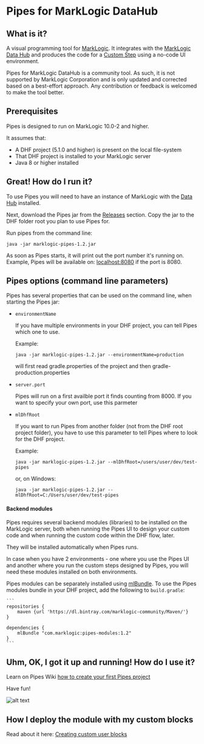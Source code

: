 # Pipes for MarkLogic DataHub

## What is it?
A visual programming tool for [MarkLogic](https://docs.marklogic.com/guide/getting-started/intro). It integrates with the [MarkLogic Data Hub](https://docs.marklogic.com/datahub/) and produces the code for a [Custom Step](https://docs.marklogic.com/datahub/modules/editing-custom-step-module.html) using a no-code UI environment.

Pipes for MarkLogic DataHub is a community tool. As such, it is not supported by MarkLogic Corporation and is only updated and corrected based on a best-effort approach. Any contribution or feedback is welcomed to make the tool better.

## Prerequisites

Pipes is designed to run on MarkLogic 10.0-2 and higher.

It assumes that:

- A DHF project (5.1.0 and higher) is present on the local file-system
- That DHF project is installed to your MarkLogic server
- Java 8 or higher installed
 

## Great! How do I run it?
To use Pipes you will need to have an instance of MarkLogic with the [Data Hub](https://docs.marklogic.com/datahub/index.html) installed.

Next, download the Pipes jar from the [Releases](https://github.com/marklogic-community/pipes/releases) section. Copy the jar to the DHF folder root you plan to use Pipes for.

Run pipes from the command line:

```
java -jar marklogic-pipes-1.2.jar
```

As soon as Pipes starts, it will print out the port number it's running on. Example, Pipes will be available on: [localhost:8080](http://localhost:8080) if the port is 8080.

## Pipes options (command line parameters)

Pipes has several properties that can be used on the command line, when starting the Pipes jar:

- ```environmentName```
    
    If you have multiple environments in your DHF project, you can tell Pipes which one to use.

    Example:
    
    ```java -jar marklogic-pipes-1.2.jar --environmentName=production```

    will first read gradle.properties of the project and then gradle-production.properties

- ```server.port```

    Pipes will run on a first availble port it finds counting from 8000. If you want to specify your own port, use this parmeter

- ```mlDhfRoot```

    If you want to run Pipes from another folder (not from the DHF root project folder), you have to use this parameter to tell Pipes where to look for the DHF project.

    Example:

    ```java -jar marklogic-pipes-1.2.jar --mlDhfRoot=/users/user/dev/test-pipes```

    or, on Windows:

    ```java -jar marklogic-pipes-1.2.jar --mlDhfRoot=C:/Users/user/dev/test-pipes```


#### Backend modules

Pipes requires several backend modules (libraries) to be installed on the MarkLogic server, both when running the Pipes UI to design your custom code and when running the custom code within the DHF flow, later.

They will be installed automatically when Pipes runs.

In case when you have 2 environments - one where you use the Pipes UI and another where you run the custom steps designed by Pipes, you will need these modules installed on both environments.

Pipes modules can be separately installed using [mlBundle](https://github.com/marklogic-community/ml-gradle/wiki/Bundles). To use the Pipes modules bundle in your DHF project, add the following to `build.gradle`:

    ```
    repositories {
        maven {url 'https://dl.bintray.com/marklogic-community/Maven/'}
    }
    
    dependencies {
        mlBundle "com.marklogic:pipes-modules:1.2"
    }
    ```


## Uhm, OK, I got it up and running! How do I use it?
Learn on Pipes Wiki [how to create your first Pipes project](https://github.com/marklogic-community/pipes/wiki/1.-Creating-your-first-Pipes-project)

Have fun!

![alt text](https://github.com/marklogic-community/pipes/blob/master/Pipes.png?raw=true) 

## How I deploy the module with my custom blocks
Read about it here: [Creating custom user blocks](https://github.com/marklogic-community/pipes/wiki/4.-Creating-custom-user-blocks-for-developers)

